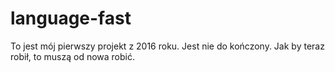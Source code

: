 # language-fast
To jest mój pierwszy projekt z 2016 roku. Jest nie do kończony. Jak by teraz robił, to muszą od nowa robić.
